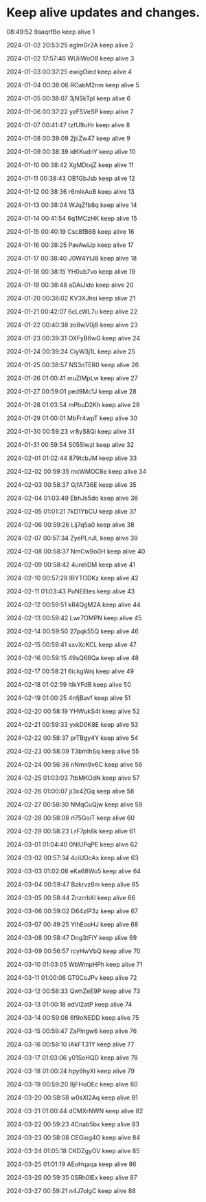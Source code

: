 # Keep alive updates and changes.

08:49:52 9aaqrfBo  keep alive 1

2024-01-02 20:53:25 eglmGr2A  keep alive 2

2024-01-02 17:57:46 WUiiWoO8  keep alive 3

2024-01-03 00:37:25 ewigOied  keep alive 4

2024-01-04 00:38:06 ROabM2nm  keep alive 5

2024-01-05 00:38:07 3jNSkTpI  keep alive 6

2024-01-06 00:37:22 yzF5VeSP  keep alive 7

2024-01-07 00:41:47 tzfU9uHr  keep alive 8

2024-01-08 00:39:09 2jtiZw47  keep alive 9

2024-01-09 00:38:39 idKKudnY  keep alive 10

2024-01-10 00:38:42 XgMDtxjZ  keep alive 11

2024-01-11 00:38:43 OB1GbJsb  keep alive 12

2024-01-12 00:38:36 r6mlkAoB  keep alive 13

2024-01-13 00:38:04 WJqZfb8q  keep alive 14


2024-01-14 00:41:54 6q1MCzHK  keep alive 15

2024-01-15 00:40:19 Csc8fB6B  keep alive 16

2024-01-16 00:38:25 PavAwlJp  keep alive 17

2024-01-17 00:38:40 J0W4YtJ8  keep alive 18

2024-01-18 00:38:15 YH0ub7vo  keep alive 19

2024-01-19 00:38:48 aDAiJldo  keep alive 20

2024-01-20 00:38:02 KV3XJhsi  keep alive 21

2024-01-21 00:42:07 6cLcWL7u  keep alive 22

2024-01-22 00:40:38 zo8wV0j8  keep alive 23

2024-01-23 00:39:31 OXFyB6wG  keep alive 24

2024-01-24 00:39:24 CiyW3j1L  keep alive 25

2024-01-25 00:38:57 NS3nTER0  keep alive 26





2024-01-26 01:00:41 muZlMpLw  keep alive 27

2024-01-27 00:59:01 ped9Mc1J  keep alive 28

2024-01-28 01:03:54 mPbuD2Kh  keep alive 29

2024-01-29 01:00:01 MbFr4wpT  keep alive 30

2024-01-30 00:59:23 vr8yS8Qi  keep alive 31

2024-01-31 00:59:54 S055lwzI  keep alive 32

2024-02-01 01:02:44 879IcbJM  keep alive 33

2024-02-02 00:59:35 mcWMOC8e  keep alive 34

2024-02-03 00:58:37 GjfA736E  keep alive 35

2024-02-04 01:03:49 EbhJs5do  keep alive 36

2024-02-05 01:01:21 7kD1YbCU  keep alive 37

2024-02-06 00:59:26 Llj7q5a0  keep alive 38

2024-02-07 00:57:34 ZyePLnJL  keep alive 39

2024-02-08 00:58:37 NmCw9o0H  keep alive 40

2024-02-09 00:58:42 4ureliDM  keep alive 41

2024-02-10 00:57:29 IBYTODKz  keep alive 42

2024-02-11 01:03:43 PuNEEtes  keep alive 43

2024-02-12 00:59:51 kR4QgM2A  keep alive 44

2024-02-13 00:59:42 Lwr7OMPN  keep alive 45

2024-02-14 00:59:50 27pqk55Q  keep alive 46

2024-02-15 00:59:41 sxvXcKCL  keep alive 47

2024-02-16 00:59:15 49sQ66Qa  keep alive 48

2024-02-17 00:58:21 6ickgWnj  keep alive 49

2024-02-18 01:02:59 ltlkYFdB  keep alive 50

2024-02-19 01:00:25 4nfjBavf  keep alive 51

2024-02-20 00:58:19 YHWukS4t  keep alive 52

2024-02-21 00:59:33 yxkD0K8E  keep alive 53

2024-02-22 00:58:37 prTBgy4Y  keep alive 54

2024-02-23 00:58:09 T3bmlhSq  keep alive 55

2024-02-24 00:56:36 nNmn9v6C  keep alive 56

2024-02-25 01:03:03 7tbMKOdN  keep alive 57

2024-02-26 01:00:07 ji3x4ZGq  keep alive 58

2024-02-27 00:58:30 NMqCuQjw  keep alive 59

2024-02-28 00:58:08 rI75GoiT  keep alive 60

2024-02-29 00:58:23 LrF7ph8k  keep alive 61

2024-03-01 01:04:40 0NlUPqPE  keep alive 62

2024-03-02 00:57:34 4ciUGcAx  keep alive 63

2024-03-03 01:02:08 eKa68Wo5  keep alive 64

2024-03-04 00:59:47 Bzkrvz6m  keep alive 65

2024-03-05 00:58:44 ZnzrrbXl  keep alive 66

2024-03-06 00:59:02 D64zIP3z  keep alive 67

2024-03-07 00:49:25 YIhEooHJ  keep alive 68

2024-03-08 00:58:47 Dng3tFiY  keep alive 69

2024-03-09 00:56:57 rcyHwVbQ  keep alive 70

2024-03-10 01:03:05 WbWmpHPh  keep alive 71

2024-03-11 01:00:06 GT0CoJPv  keep alive 72

2024-03-12 00:58:33 QwhZeE9P  keep alive 73

2024-03-13 01:00:18 edVl2atP  keep alive 74

2024-03-14 00:59:08 6f9oNEDD  keep alive 75

2024-03-15 00:59:47 ZaPlngw6  keep alive 76

2024-03-16 00:58:10 IAkFT31Y  keep alive 77

2024-03-17 01:03:06 y01SoHQD  keep alive 78

2024-03-18 01:00:24 hpy6hyXI  keep alive 79

2024-03-19 00:59:20 9jFHoOEc  keep alive 80

2024-03-20 00:58:58 w0sXl2Aq  keep alive 81

2024-03-21 01:00:44 dCMXrNWN  keep alive 82

2024-03-22 00:59:23 4Cnab5bx  keep alive 83

2024-03-23 00:58:08 CEGiog4O  keep alive 84

2024-03-24 01:05:18 CKDZgyOV  keep alive 85

2024-03-25 01:01:19 AEoHqaqa  keep alive 86

2024-03-26 00:59:35 0SRh0IEx  keep alive 87

2024-03-27 00:59:21 n4J7oIgC  keep alive 88
